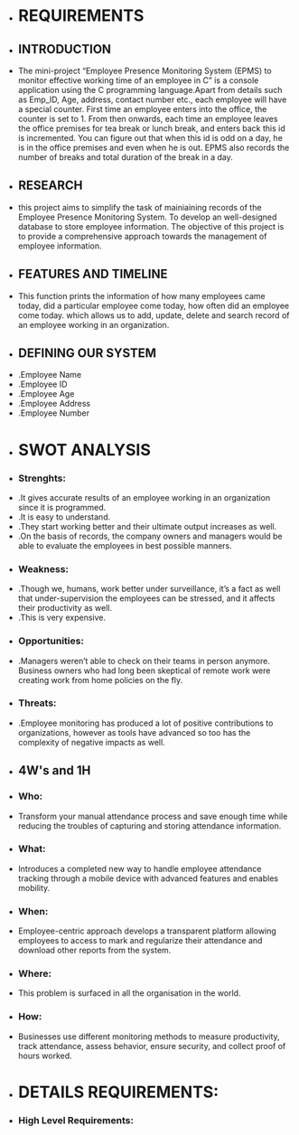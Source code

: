 + # REQUIREMENTS
+ ## INTRODUCTION
+ The mini-project “Employee Presence Monitoring System (EPMS) to monitor effective working time of an employee in C” is a console application using the C programming language.Apart from details such as Emp_ID, Age, address, contact number etc., each employee will have a special counter.  First time an employee enters into the office, the counter is set to 1.  From then onwards, each time an employee leaves the office premises for tea break or lunch break, and enters back this id is incremented.  You can figure out that when this id is odd on a day, he is in the office premises and even when he is out.  EPMS also records the number of breaks and total duration of the break in a day.
+ ## RESEARCH
+ this project aims to simplify the task of mainiaining records of the Employee Presence Monitoring System.  To develop an well-designed database to store employee information.  The objective of this project is to provide a comprehensive approach towards the management of employee information.
+ ## FEATURES AND TIMELINE
+ This function prints the information of how many employees came today, did a particular employee come today, how often did an employee come today.  which allows us to add, update, delete and search record of an employee working in an organization.
+ ## DEFINING OUR SYSTEM
+ .Employee Name
+ .Employee ID
+ .Employee Age
+ .Employee Address
+ .Employee Number
+ # SWOT ANALYSIS
+ ### Strenghts:
+ .It gives accurate results of an employee working in an organization since it is programmed.
+ .It is easy to understand.
+ .They start working better and their ultimate output increases as well.
+ .On the basis of records, the company owners and managers would be able to evaluate the employees in best possible manners.
+ ### Weakness:
+ .Though we, humans, work better under surveillance, it’s a fact as well that under-supervision the employees can be stressed, and it affects their productivity as well.
+ .This is very expensive.
+ ### Opportunities:
+ .Managers weren’t able to check on their teams in person anymore. Business owners who had long been skeptical of remote work were creating work from home policies on the fly. 
+ ### Threats:
+ .Employee monitoring has produced a lot of positive contributions to organizations, however as tools have advanced so too has the complexity of negative impacts as well.
+ ## 4W's and 1H
+ ### Who:
+ Transform your manual attendance process and save enough time while reducing the troubles of capturing and storing attendance information.
+ ### What:
+ Introduces a completed new way to handle employee attendance tracking through a mobile device with advanced features and enables mobility.
+ ### When:
+ Employee-centric approach develops a transparent platform allowing employees to access to mark and regularize their attendance and download other reports from the system.
+ ### Where:
+ This problem is surfaced in all the organisation in the world.
+ ### How:
+ Businesses use different monitoring methods to measure productivity, track attendance, assess behavior, ensure security, and collect proof of hours worked.
+ # DETAILS REQUIREMENTS:
+ ### High Level Requirements:
